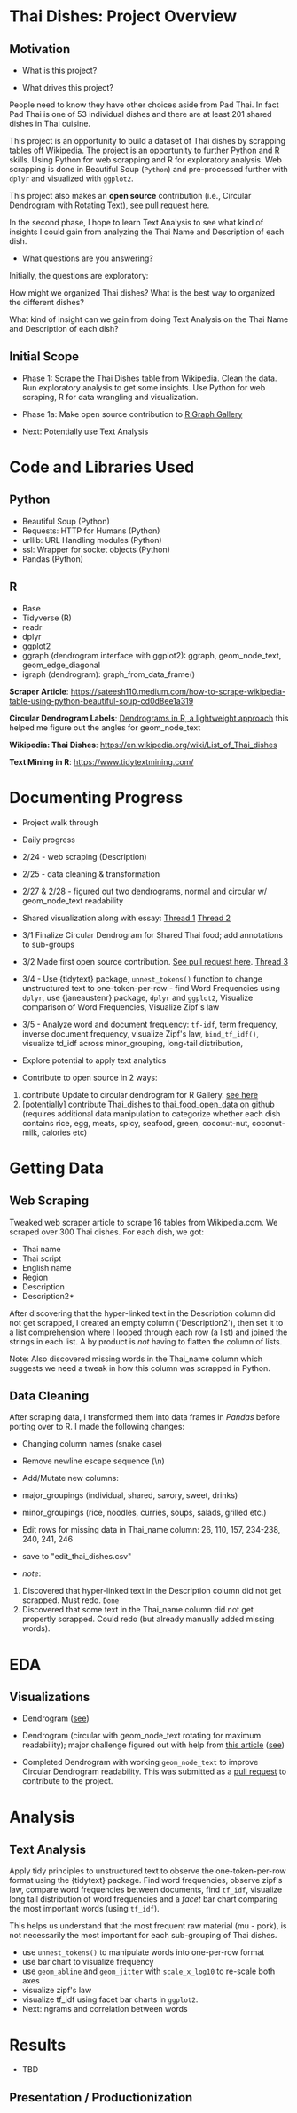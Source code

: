# Thai Dishes: Project Overview

## Motivation

- What is this project?

- What drives this project?

People need to know they have other choices aside from Pad Thai. In fact Pad Thai is one of 53 individual dishes and there are at least 201 shared dishes in Thai cuisine.

This project is an opportunity to build a dataset of Thai dishes by scrapping tables off Wikipedia. The project is an opportunity to further Python and R skills. Using Python for web scrapping and R for exploratory analysis. Web scrapping is done in Beautiful Soup (`Python`) and pre-processed further with `dplyr` and visualized with `ggplot2`.

This project also makes an **open source** contribution (i.e., Circular Dendrogram with Rotating Text), [see pull request here](https://github.com/holtzy/R-graph-gallery/pull/34).

In the second phase, I hope to learn Text Analysis to see what kind of insights I could gain from analyzing the Thai Name and Description of each dish.

- What questions are you answering?

Initially, the questions are exploratory:

How might we organized Thai dishes?
What is the best way to organized the different dishes?

What kind of insight can we gain from doing Text Analysis on the Thai Name and Description of each dish?

## Initial Scope

- Phase 1: Scrape the Thai Dishes table from [Wikipedia](https://en.wikipedia.org/wiki/List_of_Thai_dishes). Clean the data. Run exploratory analysis to get some insights. Use Python for web scraping, R for data wrangling and visualization.

- Phase 1a: Make open source contribution to [R Graph Gallery](https://www.r-graph-gallery.com/index.html)

- Next: Potentially use Text Analysis

# Code and Libraries Used

## Python

- Beautiful Soup (Python)
- Requests: HTTP for Humans (Python)
- urllib: URL Handling modules (Python)
- ssl: Wrapper for socket objects (Python)
- Pandas (Python)

## R

- Base
- Tidyverse (R)
- readr
- dplyr
- ggplot2
- ggraph (dendrogram interface with ggplot2): ggraph, geom_node_text, geom_edge_diagonal
- igraph (dendrogram): graph_from_data_frame()

**Scraper Article**: https://sateesh110.medium.com/how-to-scrape-wikipedia-table-using-python-beautiful-soup-cd0d8ee1a319

**Circular Dendrogram Labels**: [Dendrograms in R, a lightweight approach](https://atrebas.github.io/post/2019-06-08-lightweight-dendrograms/) this helped me figure out the angles for geom_node_text

**Wikipedia: Thai Dishes**: https://en.wikipedia.org/wiki/List_of_Thai_dishes

**Text Mining in R**: https://www.tidytextmining.com/

# Documenting Progress

- Project walk through
- Daily progress
- 2/24 - web scraping (Description)
- 2/25 - data cleaning & transformation
- 2/27 & 2/28 - figured out two dendrograms, normal and circular w/ geom_node_text readability
- Shared visualization along with essay:
  [Thread 1](https://twitter.com/paulapivat/status/1365840992373379074?s=20)
  [Thread 2](https://twitter.com/paulapivat/status/1366385027001380865?s=20)

- 3/1 Finalize Circular Dendrogram for Shared Thai food; add annotations to sub-groups
- 3/2 Made first open source contribution. [See pull request here](https://github.com/holtzy/R-graph-gallery/pull/34). [Thread 3](https://twitter.com/paulapivat/status/1366768527529533440?s=20)

- 3/4 - Use {tidytext} package, `unnest_tokens()` function to change unstructured text to one-token-per-row - find Word Frequencies using `dplyr`, use {janeaustenr} package, `dplyr` and `ggplot2`, Visualize comparison of Word Frequencies, Visualize Zipf's law
- 3/5 - Analyze word and document frequency: `tf-idf`, term frequency, inverse document frequency, visualize Zipf's law, `bind_tf_idf()`, visualize td_idf across minor_grouping, long-tail distribution,

- Explore potential to apply text analytics
- Contribute to open source in 2 ways:

1. contribute Update to circular dendrogram for R Gallery. [see here](https://github.com/holtzy/R-graph-gallery/pull/34)
2. [potentially] contribute Thai_dishes to [thai_food_open_data on github](https://github.com/thangman22/thai-food-open-data) (requires additional data manipulation to categorize whether each dish contains rice, egg, meats, spicy, seafood, green, coconut-nut, coconut-milk, calories etc)

# Getting Data

## Web Scraping

Tweaked web scraper article to scrape 16 tables from Wikipedia.com. We scraped over 300 Thai dishes. For each dish, we got:

- Thai name
- Thai script
- English name
- Region
- Description
- Description2\*

After discovering that the hyper-linked text in the Description column did not get scrapped, I created an empty column ('Description2'), then set it
to a list comprehension where I looped through each row (a list) and joined the strings in each list. A by product is _not_ having to flatten the column of lists.

Note: Also discovered missing words in the Thai_name column which suggests we need a tweak in how this column was scrapped in Python.

## Data Cleaning

After scraping data, I transformed them into data frames in _Pandas_ before porting over to R. I made the following changes:

- Changing column names (snake case)
- Remove newline escape sequence (\n)
- Add/Mutate new columns:
- major_groupings (individual, shared, savory, sweet, drinks)
- minor_groupings (rice, noodles, curries, soups, salads, grilled etc.)
- Edit rows for missing data in Thai_name column: 26, 110, 157, 234-238, 240, 241, 246

- save to "edit_thai_dishes.csv"

- _note_:

1. Discovered that hyper-linked text in the Description column did not get scrapped. Must redo. `Done`
2. Discovered that some text in the Thai_name column did not get propertly scrapped. Could redo (but already manually added missing words).

# EDA

## Visualizations

- Dendrogram ([see](https://github.com/PaulApivat/thai_dishes/blob/main/png/indiv_thai_dishes.png))
- Dendrogram (circular with geom_node_text rotating for maximum readability); major challenge figured out with help from [this article](https://atrebas.github.io/post/2019-06-08-lightweight-dendrograms/) ([see](https://github.com/PaulApivat/thai_dishes/blob/main/png/shared_dishes_final.png))

- Completed Dendrogram with working `geom_node_text` to improve Circular Dendrogram readability. This was submitted as a [pull request](https://github.com/holtzy/R-graph-gallery/pull/34) to contribute to the project.

# Analysis

## Text Analysis

Apply tidy principles to unstructured text to observe the one-token-per-row format using the {tidytext} package.
Find word frequencies, observe zipf's law, compare word frequencies between documents, find `tf_idf`, visualize long tail distribution of word frequencies and a _facet_ bar chart comparing the most important words (using `tf_idf`).

This helps us understand that the most frequent raw material (mu - pork), is not necessarily the most important for each sub-grouping of Thai dishes.

- use `unnest_tokens()` to manipulate words into one-per-row format
- use bar chart to visualize frequency
- use `geom_abline` and `geom_jitter` with `scale_x_log10` to re-scale both axes
- visualize zipf's law
- visualize tf_idf using facet bar charts in `ggplot2`.
- Next: ngrams and correlation between words

# Results

- TBD

## Presentation / Productionization
